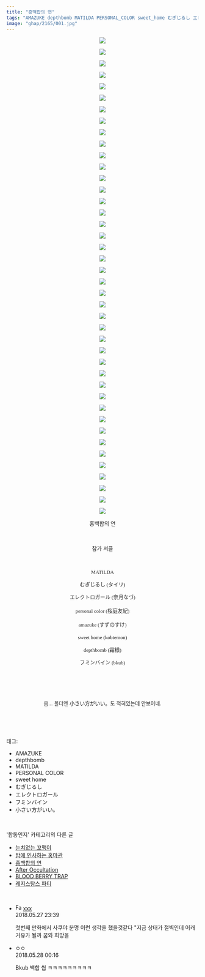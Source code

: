 ```yaml
---
title: "홍백합의 연"
tags: "AMAZUKE depthbomb MATILDA PERSONAL_COLOR sweet_home むぎじるし エレクトロガール フミンバイン 小さい方がいい。 タイリ 奈月なづ personal_color 桜庭友紀 amazuke すずのすけ kobiemon 霜様 bkub 합동인지"
image: "ghap/2165/001.jpg"
---
```

<div class="article">
<p style="text-align: center; clear: none; float: none;"><img src="{{ site.nasurl }}/ghap/2165/001.jpg"/></p>
<p style="text-align: center; clear: none; float: none;"><img src="{{ site.nasurl }}/ghap/2165/002.jpg"/></p>
<p style="text-align: center; clear: none; float: none;"><img src="{{ site.nasurl }}/ghap/2165/003.jpg"/></p>
<p style="text-align: center; clear: none; float: none;"><img src="{{ site.nasurl }}/ghap/2165/004.jpg"/></p>
<p style="text-align: center; clear: none; float: none;"><img src="{{ site.nasurl }}/ghap/2165/005.jpg"/></p>
<p style="text-align: center; clear: none; float: none;"><img src="{{ site.nasurl }}/ghap/2165/006.jpg"/></p>
<p style="text-align: center; clear: none; float: none;"><img src="{{ site.nasurl }}/ghap/2165/007.jpg"/></p>
<p style="text-align: center; clear: none; float: none;"><img src="{{ site.nasurl }}/ghap/2165/008.jpg"/></p>
<p style="text-align: center; clear: none; float: none;"><img src="{{ site.nasurl }}/ghap/2165/009.jpg"/></p>
<p style="text-align: center; clear: none; float: none;"><img src="{{ site.nasurl }}/ghap/2165/010.jpg"/></p>
<p style="text-align: center; clear: none; float: none;"><img src="{{ site.nasurl }}/ghap/2165/011.jpg"/></p>
<p style="text-align: center; clear: none; float: none;"><img src="{{ site.nasurl }}/ghap/2165/012.jpg"/></p>
<p style="text-align: center; clear: none; float: none;"><img src="{{ site.nasurl }}/ghap/2165/013.jpg"/></p>
<p style="text-align: center; clear: none; float: none;"><img src="{{ site.nasurl }}/ghap/2165/014.jpg"/></p>
<p style="text-align: center; clear: none; float: none;"><img src="{{ site.nasurl }}/ghap/2165/015.jpg"/></p>
<p style="text-align: center; clear: none; float: none;"><img src="{{ site.nasurl }}/ghap/2165/016.jpg"/></p>
<p style="text-align: center; clear: none; float: none;"><img src="{{ site.nasurl }}/ghap/2165/017.jpg"/></p>
<p style="text-align: center; clear: none; float: none;"><img src="{{ site.nasurl }}/ghap/2165/018.jpg"/></p>
<p style="text-align: center; clear: none; float: none;"><img src="{{ site.nasurl }}/ghap/2165/019.jpg"/></p>
<p style="text-align: center; clear: none; float: none;"><img src="{{ site.nasurl }}/ghap/2165/020.jpg"/></p>
<p style="text-align: center; clear: none; float: none;"><img src="{{ site.nasurl }}/ghap/2165/021.jpg"/></p>
<p style="text-align: center; clear: none; float: none;"><img src="{{ site.nasurl }}/ghap/2165/022.jpg"/></p>
<p style="text-align: center; clear: none; float: none;"><img src="{{ site.nasurl }}/ghap/2165/023.jpg"/></p>
<p style="text-align: center; clear: none; float: none;"><img src="{{ site.nasurl }}/ghap/2165/024.jpg"/></p>
<p style="text-align: center; clear: none; float: none;"><img src="{{ site.nasurl }}/ghap/2165/025.jpg"/></p>
<p style="text-align: center; clear: none; float: none;"><img src="{{ site.nasurl }}/ghap/2165/026.jpg"/></p>
<p style="text-align: center; clear: none; float: none;"><img src="{{ site.nasurl }}/ghap/2165/027.jpg"/></p>
<p style="text-align: center; clear: none; float: none;"><img src="{{ site.nasurl }}/ghap/2165/028.jpg"/></p>
<p style="text-align: center; clear: none; float: none;"><img src="{{ site.nasurl }}/ghap/2165/029.jpg"/></p>
<p style="text-align: center; clear: none; float: none;"><img src="{{ site.nasurl }}/ghap/2165/030.jpg"/></p>
<p style="text-align: center; clear: none; float: none;"><img src="{{ site.nasurl }}/ghap/2165/031.jpg"/></p>
<p style="text-align: center; clear: none; float: none;"><img src="{{ site.nasurl }}/ghap/2165/032.jpg"/></p>
<p style="text-align: center; clear: none; float: none;"><img src="{{ site.nasurl }}/ghap/2165/033.jpg"/></p>
<p style="text-align: center; clear: none; float: none;"><img src="{{ site.nasurl }}/ghap/2165/034.jpg"/></p>
<p style="text-align: center; clear: none; float: none;"><img src="{{ site.nasurl }}/ghap/2165/035.jpg"/></p>
<p style="text-align: center; clear: none; float: none;"><img src="{{ site.nasurl }}/ghap/2165/036.jpg"/></p>
<p style="text-align: center; clear: none; float: none;"><img src="{{ site.nasurl }}/ghap/2165/037.jpg"/></p>
<p style="text-align: center; clear: none; float: none;"><img src="{{ site.nasurl }}/ghap/2165/038.jpg"/></p>
<p style="text-align: center; clear: none; float: none;"><img src="{{ site.nasurl }}/ghap/2165/039.jpg"/></p>
<p style="text-align: center; clear: none; float: none;"><img src="{{ site.nasurl }}/ghap/2165/040.jpg"/></p>
<p style="text-align: center; clear: none; float: none;"><img src="{{ site.nasurl }}/ghap/2165/041.jpg"/></p>
<p style="text-align: center; clear: none; float: none;"><img src="{{ site.nasurl }}/ghap/2165/042.jpg"/></p>
<p style="text-align: center; clear: none; float: none;">홍백합의 연</p>
<p style="text-align: center; clear: none; float: none;"><br/></p>
<p style="text-align: center; clear: none; float: none;">참가 서클</p>
<p style="text-align: center; clear: none; float: none;"><br/></p>
<p style="text-align: center; clear: none; float: none;"><span style="font-family: Gulim, 굴림; font-size: 10pt;">MATILDA</span></p>
<p style="text-align: center; clear: none; float: none;"><span style="font-family: Gulim, 굴림; font-size: 10pt;">むぎじるし (タイリ)</span></p>
<p style="text-align: center; clear: none; float: none;"><font color="#333333" face="Hiragino Kaku Gothic Pro, ヒラギノ角ゴ Pro W3, ＭＳ Ｐゴシック, sans-serif" size="2"><span style="line-height: 21.76px; font-family: Gulim, 굴림; font-size: 10pt;">エレクトロガール (</span></font><span style="color: rgb(51, 51, 51); font-family: Gulim, 굴림; font-size: 10pt; line-height: 21.76px;">奈月なづ)</span></p>
<p style="text-align: center; clear: none; float: none;"><font color="#333333" face="Hiragino Kaku Gothic Pro, ヒラギノ角ゴ Pro W3, ＭＳ Ｐゴシック, sans-serif" size="2"><span style="line-height: 21.76px;"><span style="font-family: Gulim, 굴림; font-size: 10pt;">personal color (</span><span style="font-family: Gulim, 굴림; font-size: 10pt;">桜庭友紀)</span></span></font></p>
<p style="text-align: center; clear: none; float: none;"><font color="#333333" face="Hiragino Kaku Gothic Pro, ヒラギノ角ゴ Pro W3, ＭＳ Ｐゴシック, sans-serif" size="2"><span style="line-height: 21.76px;"><span style="font-family: Gulim, 굴림; font-size: 10pt;">amazuke (</span><span style="font-family: Gulim, 굴림; font-size: 10pt;">すずのすけ)</span></span></font></p>
<p style="text-align: center; clear: none; float: none;"><span style="font-family: Gulim, 굴림; font-size: 10pt;">sweet home (kobiemon)</span></p>
<p style="text-align: center; clear: none; float: none;"><span style="font-family: Gulim, 굴림; font-size: 10pt;">depthbomb (霜様)</span></p>
<p style="text-align: center; clear: none; float: none;"><span style="color: rgb(51, 51, 51); font-family: Gulim, 굴림; font-size: 10pt; line-height: 21.76px;">フミンバイン (bku</span><span style="color: rgb(51, 51, 51); font-family: Gulim, 굴림; font-size: 10pt; line-height: 21.76px;">b)</span></p>
<p style="text-align: center; clear: none; float: none;"><span style="color: rgb(51, 51, 51); font-family: Gulim, 굴림; font-size: 10pt; line-height: 21.76px;"><br/></span></p>
<p style="text-align: center; clear: none; float: none;"><span style="color: rgb(51, 51, 51); font-family: Gulim, 굴림; font-size: 10pt; line-height: 21.76px;"><br/></span></p>
<p style="text-align: center; clear: none; float: none;"><font color="#333333"><span style="font-size: 13.3333px; line-height: 21.76px;">음... 폴더엔 </span></font><span style="font-size: 13.3333px;">小さい方がいい。도 적혀있는데 안보이네.</span></p>
<p><br/></p>
</div><br/>
<div class="tagTrail">
<p>태그: </p>
<ul>
<li>AMAZUKE</li>
<li>depthbomb</li>
<li>MATILDA</li>
<li>PERSONAL COLOR</li>
<li>sweet home</li>
<li>むぎじるし</li>
<li>エレクトロガール</li>
<li>フミンバイン</li>
<li>小さい方がいい。</li>
</ul>
</div><br/>
<div class="another">
<p>'합동인지' 카테고리의 다른 글</p>
<ul>
<li><a href="/2016-09-18-ghap_2210">눈치없는 꼬맹이</a></li>
<li><a href="/2016-09-17-ghap_2188">밤에 인사하는 홍마관</a></li>
<li><a href="/2016-09-14-ghap_2165">홍백합의 연</a></li>
<li><a href="/2016-09-12-ghap_2143">After Occultation</a></li>
<li><a href="/2016-09-11-ghap_2124">BLOOD BERRY TRAP</a></li>
<li><a href="/2016-09-11-ghap_2101">레지스탕스 파티</a></li>
</ul>
</div><br/>
<div class="cb_module cb_fluid">
<div class="cb_wrt cb_profile">
<div class="comment">
<ul>
<li class="cb_thumb_off" id="comment15262712">
<div class="cb_comment_area">
<div class="cb_info_area">
<div class="cb_section">
<span class="cb_nick_name"><img alt="Favicon of http://qksxodid12@naver.com" height="16" onerror="this.onerror=null;this.parentNode.removeChild(this)" src="http://naver.com/favicon.ico" width="16"/> <a href="http://qksxodid12@naver.com" onclick="return openLinkInNewWindow(this)">xxx</a></span>
</div>
<div class="cb_section">
<span class="cb_date">2018.05.27 23:39 </span>
</div>
</div>
<div class="cb_dsc_comment">
<p class="cb_dsc">
											첫번째 만화에서 사쿠야 분명 이런 생각을 했을것같다 "지금 상태가 절벽인데 어캐 거유가 될까 꿈와 희망을 
										</p>
</div>
</div></li>
<li class="cb_thumb_off" id="comment15262725">
<div class="cb_comment_area">
<div class="cb_info_area">
<div class="cb_section">
<span class="cb_nick_name">ㅇㅇ</span>
</div>
<div class="cb_section">
<span class="cb_date">2018.05.28 00:16 </span>
</div>
</div>
<div class="cb_dsc_comment">
<p class="cb_dsc">
											Bkub 백합 씹 ㅋㅋㅋㅋㅋㅋㅋㅋㅋ
										</p>
</div>
</div></li>
</ul>
</div>
</div><!-- commentList close -->
</div><br/>
